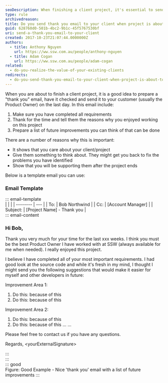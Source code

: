```yaml
---
seoDescription: When finishing a client project, it's essential to send a "thank you" email to show appreciation and highlight potential improvements. This gesture demonstrates that you care about your clients and their projects, and it may lead to future collaborations or referrals.
type: rule
archivedreason:
title: Do you send thank you email to your client when project is about to end?
guid: 628760d0-501b-4bc2-9b1c-45f5767530bf
uri: send-a-thank-you-email-to-your-client
created: 2017-10-23T21:07:44.0000000Z
authors:
  - title: Anthony Nguyen
    url: https://ww.ssw.com.au/people/anthony-nguyen
  - title: Adam Cogan
    url: https://ww.ssw.com.au/people/adam-cogan
related:
  - do-you-realize-the-value-of-your-existing-clients
redirects:
  - do-you-send-thank-you-email-to-your-client-when-project-is-about-to-end
---
```


When you are about to finish a client project, it is a good idea to prepare a "thank you" email, have it checked and send it to your customer (usually the Product Owner) on the last day. In this email include:

<!--endintro-->

1. Make sure you have completed all requirements
2. Thank for the time and tell them the reasons why you enjoyed working on this project
3. Prepare a list of future improvements you can think of that can be done

There are a number of reasons why this is important:

- It shows that you care about your client/project
- Give them something to think about. They might get you back to fix the problems you have identified
- Show that you will be supporting them after the project ends

Below is a template email you can use:

### Email Template

::: email-template  
| | |
| -------- | --- |
| To: | Bob Northwind |
| Cc: | \[Account Manager\] |
| Subject: | \[Project Name\] - Thank you |  
::: email-content

### Hi Bob,

Thank you very much for your time for the last xxx weeks. I think you must be the best Product Owner I have worked with at SSW (always available for me when needed). I really enjoyed this project.

I believe I have completed all of your most important requirements. I had good look at the source code and while it's fresh in my mind, I thought I might send you the following suggestions that would make it easier for myself and other developers in future:

Improvement Area 1:

1. Do this: because of this
2. Do this: because of this

Improvement Area 2:

1. Do this: because of this
2. Do this: because of this
   ...
   ...

Please feel free to contact us if you have any questions.

Regards,
&lt;yourExternalSignature&gt;

:::  
:::  
::: good  
Figure: Good Example - Nice 'thank you' email with a list of future improvements
:::
